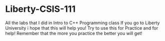 # Liberty-CSIS-111
All the labs that I did in Intro to C++ Programming class 
If you go to Liberty University i hope that this will help you!
Try to use this for Practice and for help!
Remember that the more you practice the better you will get!
